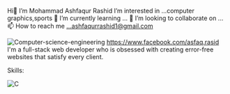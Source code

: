Hi👋  I’m Mohammad Ashfaqur Rashid
I’m interested in ...computer graphics,sports
🌱 I’m currently learning ...
💞️ I’m looking to collaborate on ...
📫 How to reach me ...ashfaqurrashid1@gmail.com
  
![Computer-science-engineering](https://github.com/ashfaqur-rashidmo/ashfaqur-rashidmo/assets/135977170/f38db8bb-a274-4df3-87a8-9eaaa042b717)
https://www.facebook.com/asfaq.rasid
I'm a full-stack web developer who is obsessed with creating error-free websites that satisfy every client.

Skills:


   ![C](https://github.com/ashfaqur-rashidmo/ashfaqur-rashidmo/assets/135977170/0d4c15a2-5258-451b-8911-ad6e6ca7fbdd)    

<!---
ashfaqur-rashidmo/ashfaqur-rashidmo is a ✨ special ✨ repository because its `README.md` (this file) appears on your GitHub profile.
You can click the Preview link to take a look at your changes.
--->
